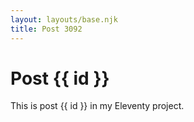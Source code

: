 ```yaml
---
layout: layouts/base.njk
title: Post 3092
---
```


# Post {{ id }}

This is post {{ id }} in my Eleventy project.
